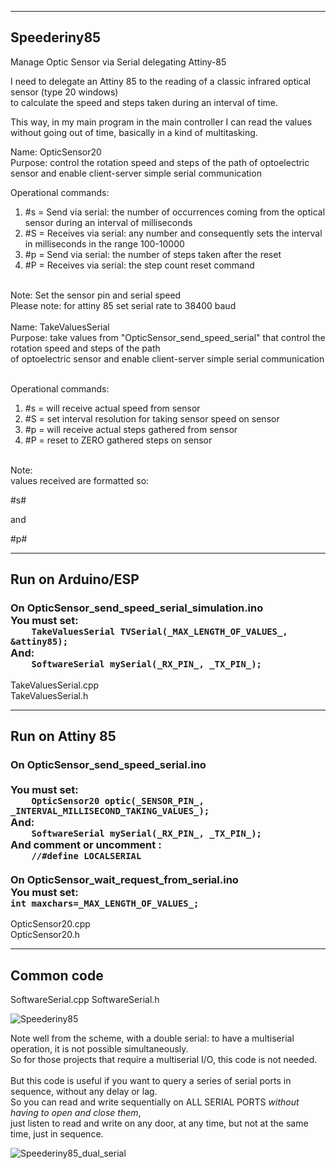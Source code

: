 ------------
Speederiny85
------------
Manage Optic Sensor via Serial delegating Attiny-85

I need to delegate an Attiny 85 to the reading of a classic infrared optical sensor (type 20 windows)<br>
to calculate the speed and steps taken during an interval of time.

This way, in my main program in the main controller I can read the values
without going out of time, basically in a kind of multitasking.

Name: OpticSensor20<br>
Purpose: control the rotation speed and steps of the path
of optoelectric sensor and enable client-server simple serial communication<br>

Operational commands:<br>
1) #s = Send via serial: the number of occurrences coming from the optical sensor during an interval of milliseconds<br>
2) #S = Receives via serial: any number and consequently sets the interval in milliseconds in the range 100-10000<br>
3) #p = Send via serial: the number of steps taken after the reset<br>
4) #P = Receives via serial: the step count reset command<br><br>

Note: Set the sensor pin and serial speed<br>
Please note: for attiny 85 set serial rate to 38400 baud<br>
<br>
Name: TakeValuesSerial<br>
Purpose: take values from "OpticSensor_send_speed_serial" that control the rotation speed and steps of the path<br>
of optoelectric sensor and enable client-server simple serial communication<br><br>

Operational commands:<br>
1) #s = will receive actual speed from sensor<br>
2) #S<num> = set interval resolution for taking sensor speed on sensor<br>
3) #p = will receive actual steps gathered from sensor<br>
4) #P = reset to ZERO gathered steps on sensor<br><br>

Note:<br>
values received are formatted so:

#s<speed>#

and 

#p<steps>#

------------------
<b>Run on Arduino/ESP</b>
------------------
<h3> On OpticSensor_send_speed_serial_simulation.ino<br>
You must set:
<code>
	TakeValuesSerial TVSerial(_MAX_LENGTH_OF_VALUES_, &attiny85);
</code>
And:
<code>
	SoftwareSerial mySerial(_RX_PIN_, _TX_PIN_);
</code>
</h3>
		
TakeValuesSerial.cpp<br>
TakeValuesSerial.h<br>

----------------
<b>Run on Attiny 85</b>
----------------
<h3> On OpticSensor_send_speed_serial.ino<br>
<br>
You must set:
<code>
	OpticSensor20 optic(_SENSOR_PIN_, _INTERVAL_MILLISECOND_TAKING_VALUES_);
</code>
And:
<code>
	SoftwareSerial mySerial(_RX_PIN_, _TX_PIN_);
</code>
And comment or uncomment :
<code>
	//#define LOCALSERIAL
</code>
<br>
On OpticSensor_wait_request_from_serial.ino<br>
You must set:

<code>
int maxchars=_MAX_LENGTH_OF_VALUES_;
</code>
</h3>

OpticSensor20.cpp<br>
OpticSensor20.h<br>

-----------
Common code
-----------
SoftwareSerial.cpp
SoftwareSerial.h

![Speederiny85](https://github.com/user-attachments/assets/433564c1-a1d9-42a3-a2e4-7479f0819c1b)

Note well from the scheme, with a double serial: to have a multiserial operation, it is not possible simultaneously.<br>
So for those projects that require a multiserial I/O, this code is not needed.<br>
<br>
But this code is useful if you want to query a series of serial ports in sequence, without any delay or lag.<br>
So you can read and write sequentially on ALL SERIAL PORTS *without having to open and close them*,<br>
just listen to read and write on any door, at any time, but not at the same time, just in sequence.
<br>

![Speederiny85_dual_serial](https://github.com/user-attachments/assets/c526c86d-7368-4cb2-8f7a-ec7d0d046a9d)

